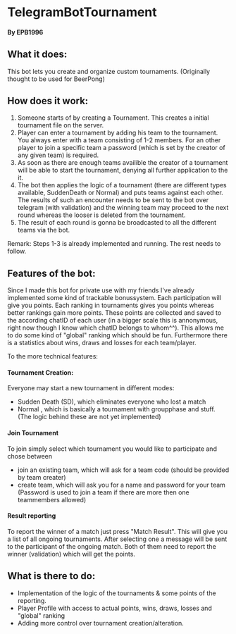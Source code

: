 # TelegramBotTournament
#### By EPB1996 

## What it does:
This bot lets you create and organize custom tournaments. (Originally thought to be used for BeerPong)

## How does it work:
1) Someone starts of by creating a Tournament. This creates a initial tournament file on the server. 
2) Player can enter a tournament by adding his team to the tournament. You always enter with a team consisting of 1-2 members.
For an other player to join a specific team a password (which is set by the creator of any given team) is required. 
3) As soon as there are enough teams availible the creator of a tournament will be able to start the tournament, denying all further application 
to the it. 
4) The bot then applies the logic of a tournament (there are different types available, SuddenDeath or Normal) and puts teams against each other. 
The results of such an encounter needs to be sent to the bot over telegram (with validation) and the winning team may proceed to the next round whereas
the looser is deleted from the tournament. 
5) The result of each round is gonna be broadcasted to all the different teams via the bot. 

Remark: Steps 1-3 is already implemented and running. The rest needs to follow. 

## Features of the bot:
Since I made this bot for private use with my friends I've already implemented some kind of trackable bonussystem. Each participation will give you 
points. Each ranking in tournaments gives you points whereas better rankings gain more points. These points are collected and saved to the according
chatID of each user (in a bigger scale this is annonymous, right now though I know which chatID belongs to whom^^). This allows me to do some kind of "global" ranking which should be fun. 
Furthermore there is a statistics about wins, draws and losses for each team/player.

To the more technical features: </br>
#### Tournament Creation:
 Everyone may start a new tournament in different modes: 
 - Sudden Death (SD), which eliminates everyone who lost a match
 - Normal , which is basically a tournament with groupphase and stuff. 
 (The logic behind these are not yet implemented) 
 
 
 #### Join Tournament
 To join simply select which tournament you would like to participate and chose between 
 - join an existing team, which will ask for a team code (should be provided by team creater)
 - create team, which will ask you for a name and password for your team
 (Password is used to join a team if there are more then one teammembers allowed)
 
 #### Result reporting  
 To report the winner of a match just press "Match Result". This will give you a list of all ongoing tournaments. After selecting one a message will be sent
 to the participant of the ongoing match. Both of them need to report the winner (validation) which will get the points.
 
 
 ## What is there to do:
 - Implementation of the logic of the tournaments & some points of the reporting.
 - Player Profile with access to actual points, wins, draws, losses and "global" ranking
 - Adding more control over tournament creation/alteration. 
 
 
 
 
 
 
 
 
 
 
 
